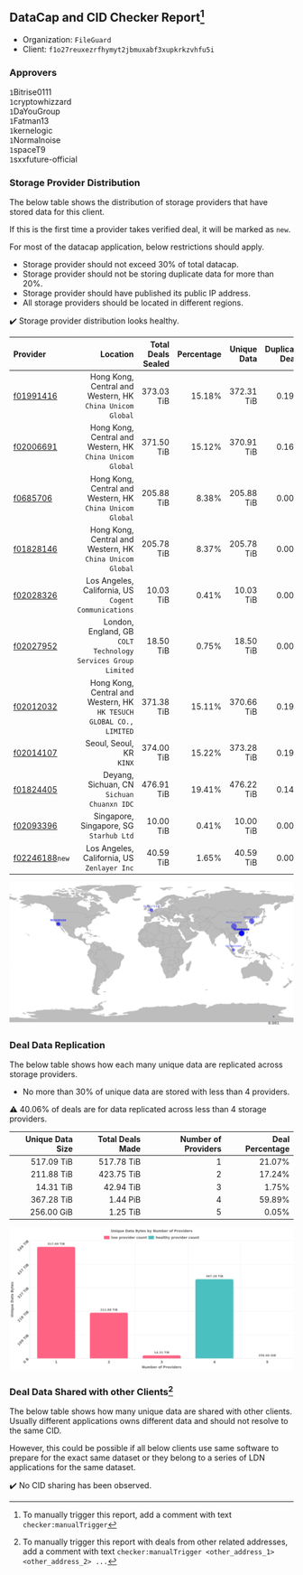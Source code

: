 ## DataCap and CID Checker Report[^1]
 - Organization: `FileGuard`
 - Client: `f1o27reuxezrfhymyt2jbmuxabf3xupkrkzvhfu5i`
### Approvers
`1`Bitrise0111<br/>`1`cryptowhizzard<br/>`1`DaYouGroup<br/>`1`Fatman13<br/>`1`kernelogic<br/>`1`Normalnoise<br/>`1`spaceT9<br/>`1`sxxfuture-official

### Storage Provider Distribution
The below table shows the distribution of storage providers that have stored data for this client.

If this is the first time a provider takes verified deal, it will be marked as `new`.

For most of the datacap application, below restrictions should apply.
 - Storage provider should not exceed 30% of total datacap.
 - Storage provider should not be storing duplicate data for more than 20%.
 - Storage provider should have published its public IP address.
 - All storage providers should be located in different regions.

✔️ Storage provider distribution looks healthy.

| Provider                                                    |                                                               Location | Total Deals Sealed | Percentage | Unique Data | Duplicate Deals |
| :---------------------------------------------------------- | ---------------------------------------------------------------------: | -----------------: | ---------: | ----------: | --------------: |
| [f01991416](https://filfox.info/en/address/f01991416)       |           Hong Kong, Central and Western, HK<br/>`China Unicom Global` |         373.03 TiB |     15.18% |  372.31 TiB |           0.19% |
| [f02006691](https://filfox.info/en/address/f02006691)       |           Hong Kong, Central and Western, HK<br/>`China Unicom Global` |         371.50 TiB |     15.12% |  370.91 TiB |           0.16% |
| [f0685706](https://filfox.info/en/address/f0685706)         |           Hong Kong, Central and Western, HK<br/>`China Unicom Global` |         205.88 TiB |      8.38% |  205.88 TiB |           0.00% |
| [f01828146](https://filfox.info/en/address/f01828146)       |           Hong Kong, Central and Western, HK<br/>`China Unicom Global` |         205.78 TiB |      8.37% |  205.78 TiB |           0.00% |
| [f02028326](https://filfox.info/en/address/f02028326)       |                Los Angeles, California, US<br/>`Cogent Communications` |          10.03 TiB |      0.41% |   10.03 TiB |           0.00% |
| [f02027952](https://filfox.info/en/address/f02027952)       |       London, England, GB<br/>`COLT Technology Services Group Limited` |          18.50 TiB |      0.75% |   18.50 TiB |           0.00% |
| [f02012032](https://filfox.info/en/address/f02012032)       | Hong Kong, Central and Western, HK<br/>`HK TESUCH GLOBAL CO., LIMITED` |         371.38 TiB |     15.11% |  370.66 TiB |           0.19% |
| [f02014107](https://filfox.info/en/address/f02014107)       |                                            Seoul, Seoul, KR<br/>`KINX` |         374.00 TiB |     15.22% |  373.28 TiB |           0.19% |
| [f01824405](https://filfox.info/en/address/f01824405)       |                          Deyang, Sichuan, CN<br/>`Sichuan Chuanxn IDC` |         476.91 TiB |     19.41% |  476.22 TiB |           0.14% |
| [f02093396](https://filfox.info/en/address/f02093396)       |                             Singapore, Singapore, SG<br/>`Starhub Ltd` |          10.00 TiB |      0.41% |   10.00 TiB |           0.00% |
| [f02246188](https://filfox.info/en/address/f02246188)`new`  |                         Los Angeles, California, US<br/>`Zenlayer Inc` |          40.59 TiB |      1.65% |   40.59 TiB |           0.00% |

<img src="https://raw.githubusercontent.com/data-preservation-programs/filplus-checker-assets/main/filecoin-project/filecoin-plus-large-datasets/issues/1711/1693496074086.png"/>

### Deal Data Replication
The below table shows how each many unique data are replicated across storage providers.

- No more than 30% of unique data are stored with less than 4 providers.

⚠️ 40.06% of deals are for data replicated across less than 4 storage providers.

| Unique Data Size | Total Deals Made | Number of Providers | Deal Percentage |
| ---------------: | ---------------: | ------------------: | --------------: |
|       517.09 TiB |       517.78 TiB |                   1 |          21.07% |
|       211.88 TiB |       423.75 TiB |                   2 |          17.24% |
|        14.31 TiB |        42.94 TiB |                   3 |           1.75% |
|       367.28 TiB |         1.44 PiB |                   4 |          59.89% |
|       256.00 GiB |         1.25 TiB |                   5 |           0.05% |

<img src="https://raw.githubusercontent.com/data-preservation-programs/filplus-checker-assets/main/filecoin-project/filecoin-plus-large-datasets/issues/1711/1693496075641.png"/>

### Deal Data Shared with other Clients[^3]
The below table shows how many unique data are shared with other clients.
Usually different applications owns different data and should not resolve to the same CID.

However, this could be possible if all below clients use same software to prepare for the exact same dataset or they belong to a series of LDN applications for the same dataset.

✔️ No CID sharing has been observed.

[^1]: To manually trigger this report, add a comment with text `checker:manualTrigger`

[^2]: Deals from those addresses are combined into this report as they are specified with `checker:manualTrigger`

[^3]: To manually trigger this report with deals from other related addresses, add a comment with text `checker:manualTrigger <other_address_1> <other_address_2> ...`
